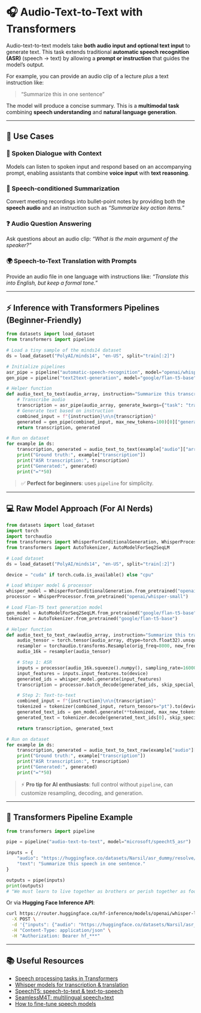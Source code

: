 # 🎧 Audio-Text-to-Text with Transformers

Audio-text-to-text models take **both audio input and optional text input** to generate text.
This task extends traditional **automatic speech recognition (ASR)** (speech → text) by allowing a **prompt or instruction** that guides the model’s output.

For example, you can provide an audio clip of a lecture *plus* a text instruction like:

> “Summarize this in one sentence”

The model will produce a concise summary.
This is a **multimodal task** combining **speech understanding** and **natural language generation**.

---

## 🚀 Use Cases

### 🎤 Spoken Dialogue with Context

Models can listen to spoken input and respond based on an accompanying prompt, enabling assistants that combine **voice input** with **text reasoning**.

### 📝 Speech-conditioned Summarization

Convert meeting recordings into bullet-point notes by providing both the **speech audio** and an instruction such as *“Summarize key action items.”*

### ❓ Audio Question Answering

Ask questions about an audio clip: *“What is the main argument of the speaker?”*

### 🌍 Speech-to-Text Translation with Prompts

Provide an audio file in one language with instructions like:
*“Translate this into English, but keep a formal tone.”*

---

## ⚡ Inference with Transformers Pipelines (Beginner-Friendly)

```python
from datasets import load_dataset
from transformers import pipeline

# Load a tiny sample of the minds14 dataset
ds = load_dataset("PolyAI/minds14", "en-US", split="train[:2]")

# Initialize pipelines
asr_pipe = pipeline("automatic-speech-recognition", model="openai/whisper-small")
gen_pipe = pipeline("text2text-generation", model="google/flan-t5-base")

# Helper function
def audio_text_to_text(audio_array, instruction="Summarize this transcription:"):
    # Transcribe audio
    transcription = asr_pipe(audio_array, generate_kwargs={"task": "transcribe", "language": "en"})["text"]
    # Generate text based on instruction
    combined_input = f"{instruction}\n\n{transcription}"
    generated = gen_pipe(combined_input, max_new_tokens=100)[0]["generated_text"]
    return transcription, generated

# Run on dataset
for example in ds:
    transcription, generated = audio_text_to_text(example["audio"]["array"], instruction="Summarize in one short sentence.")
    print("Ground truth:", example["transcription"])
    print("ASR transcription:", transcription)
    print("Generated:", generated)
    print("="*50)
```

> ✅ **Perfect for beginners**: uses `pipeline` for simplicity.

---

## 💻 Raw Model Approach (For AI Nerds)

```python
from datasets import load_dataset
import torch
import torchaudio
from transformers import WhisperForConditionalGeneration, WhisperProcessor
from transformers import AutoTokenizer, AutoModelForSeq2SeqLM

# Load dataset
ds = load_dataset("PolyAI/minds14", "en-US", split="train[:2]")

device = "cuda" if torch.cuda.is_available() else "cpu"

# Load Whisper model & processor
whisper_model = WhisperForConditionalGeneration.from_pretrained("openai/whisper-small").to(device)
processor = WhisperProcessor.from_pretrained("openai/whisper-small")

# Load Flan-T5 text generation model
gen_model = AutoModelForSeq2SeqLM.from_pretrained("google/flan-t5-base").to(device)
tokenizer = AutoTokenizer.from_pretrained("google/flan-t5-base")

# Helper function
def audio_text_to_text_raw(audio_array, instruction="Summarize this transcription:"):
    audio_tensor = torch.tensor(audio_array, dtype=torch.float32).unsqueeze(0)
    resampler = torchaudio.transforms.Resample(orig_freq=8000, new_freq=16000)
    audio_16k = resampler(audio_tensor)

    # Step 1: ASR
    inputs = processor(audio_16k.squeeze().numpy(), sampling_rate=16000, return_tensors="pt")
    input_features = inputs.input_features.to(device)
    generated_ids = whisper_model.generate(input_features)
    transcription = processor.batch_decode(generated_ids, skip_special_tokens=True)[0]

    # Step 2: Text-to-text
    combined_input = f"{instruction}\n\n{transcription}"
    tokenized = tokenizer(combined_input, return_tensors="pt").to(device)
    generated_text_ids = gen_model.generate(**tokenized, max_new_tokens=100)
    generated_text = tokenizer.decode(generated_text_ids[0], skip_special_tokens=True)

    return transcription, generated_text

# Run on dataset
for example in ds:
    transcription, generated = audio_text_to_text_raw(example["audio"]["array"], instruction="Summarize in one short sentence.")
    print("Ground truth:", example["transcription"])
    print("ASR transcription:", transcription)
    print("Generated:", generated)
    print("="*50)
```

> ⚡ **Pro tip for AI enthusiasts**: full control without `pipeline`, can customize resampling, decoding, and generation.

---

## 🔗 Transformers Pipeline Example

```python
from transformers import pipeline

pipe = pipeline("audio-text-to-text", model="microsoft/speecht5_asr")

inputs = {
    "audio": "https://huggingface.co/datasets/Narsil/asr_dummy/resolve/main/mlk.flac",
    "text": "Summarize this speech in one sentence."
}

outputs = pipe(inputs)
print(outputs)
# "We must learn to live together as brothers or perish together as fools."
```

Or via **Hugging Face Inference API**:

```bash
curl https://router.huggingface.co/hf-inference/models/openai/whisper-large-v3 \
  -X POST \
  -d '{"inputs": {"audio": "https://huggingface.co/datasets/Narsil/asr_dummy/resolve/main/mlk.flac", "text": "Translate this speech into French"}}' \
  -H "Content-Type: application/json" \
  -H "Authorization: Bearer hf_***"
```

---

## 📚 Useful Resources

* [Speech processing tasks in Transformers](https://huggingface.co/docs/transformers/tasks/audio)
* [Whisper models for transcription & translation](https://huggingface.co/models?search=whisper)
* [SpeechT5: speech-to-text & text-to-speech](https://huggingface.co/microsoft/speecht5_asr)
* [SeamlessM4T: multilingual speech+text](https://huggingface.co/facebook/seamless-m4t-v2-large)
* [How to fine-tune speech models](https://huggingface.co/docs/transformers/training)